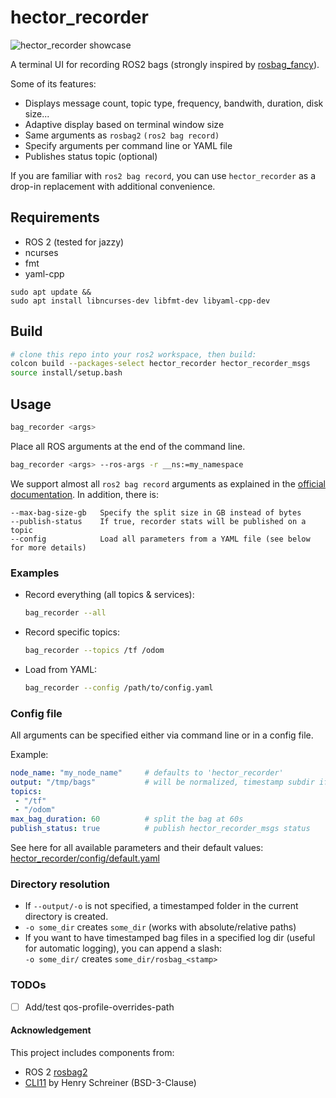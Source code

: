 # hector_recorder

![hector_recorder showcase](media/teaser.gif)


A terminal UI for recording ROS2 bags (strongly inspired by [rosbag_fancy](https://github.com/xqms/rosbag_fancy)).

Some of its features:
- Displays message count, topic type, frequency, bandwith, duration, disk size...
- Adaptive display based on terminal window size
- Same arguments as ```rosbag2``` ```(ros2 bag record)```
- Specify arguments per command line or YAML file
- Publishes status topic (optional)

If you are familiar with `ros2 bag record`, you can use `hector_recorder` as a drop-in replacement with additional convenience.

## Requirements

- ROS 2 (tested for jazzy)
- ncurses
- fmt
- yaml-cpp
```
sudo apt update &&
sudo apt install libncurses-dev libfmt-dev libyaml-cpp-dev
```

## Build

```bash
# clone this repo into your ros2 workspace, then build:
colcon build --packages-select hector_recorder hector_recorder_msgs
source install/setup.bash
```

## Usage
  ```bash
  bag_recorder <args>
  ```
Place all ROS arguments at the end of the command line.
  ```bash
  bag_recorder <args> --ros-args -r __ns:=my_namespace
  ```
We support almost all ```ros2 bag record``` arguments as explained in the [official documentation](https://github.com/ros2/rosbag2?tab=readme-ov-file#record).
In addition, there is:

    --max-bag-size-gb   Specify the split size in GB instead of bytes
    --publish-status    If true, recorder stats will be published on a topic
    --config            Load all parameters from a YAML file (see below for more details)

### Examples
- Record everything (all topics & services):  
  ```bash
  bag_recorder --all
  ```  

- Record specific topics:  
  ```bash
  bag_recorder --topics /tf /odom
  ```  

- Load from YAML:  
  ```bash
  bag_recorder --config /path/to/config.yaml
  ```

### Config file
All arguments can be specified either via command line or in a config file.

Example:
```yaml
node_name: "my_node_name"     # defaults to 'hector_recorder'
output: "/tmp/bags"           # will be normalized, timestamp subdir if directory
topics: 
 - "/tf" 
 - "/odom"
max_bag_duration: 60          # split the bag at 60s
publish_status: true          # publish hector_recorder_msgs status
```

See here for all available parameters and their default values:
[hector_recorder/config/default.yaml](hector_recorder/config/default.yaml)

### Directory resolution
- If ```--output/-o``` is not specified, a timestamped folder in the current directory is created.
- ```-o some_dir``` creates ```some_dir``` (works with absolute/relative paths)
- If you want to have timestamped bag files in a specified log dir (useful for automatic logging), you can append a slash:  
  ```-o some_dir/``` creates ```some_dir/rosbag_<stamp>```

### TODOs
- [ ] Add/test qos-profile-overrides-path


#### Acknowledgement
This project includes components from:
- ROS 2 [rosbag2](https://github.com/ros2/rosbag2)
- [CLI11](https://github.com/CLIUtils/CLI11) by Henry Schreiner (BSD-3-Clause)